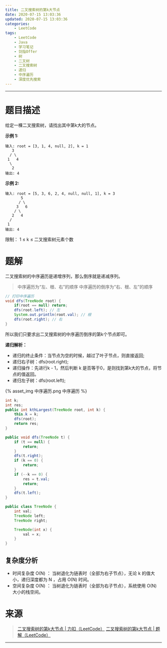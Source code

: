 ```yaml
---
title: 二叉搜索树的第k大节点
date: 2020-07-15 13:03:36
updated: 2020-07-15 13:03:36
categories:
    - LeetCode
tags:
    - LeetCode
    - Java
    - 学习笔记
    - 剑指Offer
    - 树
    - 二叉树
    - 二叉搜索树
    - 递归
    - 中序遍历
    - 深度优先搜索
---
```

---

# 题目描述

给定一棵二叉搜索树，请找出其中第k大的节点。

**示例 1:**
```
输入: root = [3, 1, 4, null, 2], k = 1
   3
  / \
 1   4
  \
   2
输出: 4
```

**示例 2:**
```
输入: root = [5, 3, 6, 2, 4, null, null, 1], k = 3
       5
      / \
     3   6
    / \
   2   4
  /
 1
输出: 4
```

限制：
1 ≤ k ≤ 二叉搜索树元素个数

<!-- more -->

# 题解

二叉搜索树的中序遍历是递增序列，那么倒序就是递减序列。

> 中序遍历为“左、根、右”的顺序
> 中序遍历的倒序为“右、根、左”的顺序

```java
// 打印中序遍历
void dfs(TreeNode root) {
    if(root == null) return;
    dfs(root.left); // 左
    System.out.println(root.val); // 根
    dfs(root.right); // 右
}
```

所以我们只要求出二叉搜索树的中序遍历倒序的第k个节点即可。

**递归解析：**
* 递归的终止条件：当节点为空的时候，越过了叶子节点，则直接返回;
* 递归右子树：dfs(root.right);
* 递归操作：先进行k - 1，然后判断 k 是否等于0，是则找到第k大的节点，将节点的值返回。
* 递归左子树：dfs(root.left);

{% asset_img 中序遍历.png 中序遍历 %}

```java
int k;
int res;
public int kthLargest(TreeNode root, int k) {
    this.k = k;
    dfs(root);
    return res;
}

public void dfs(TreeNode t) {
    if (t == null) {
        return;
    }
    dfs(t.right);
    if (k == 0) {
        return;
    }
    if (--k == 0) {
        res = t.val;
        return;
    }
    dfs(t.left);
}

public class TreeNode {
    int val;
    TreeNode left;
    TreeNode right;

    TreeNode(int x) {
        val = x;
    }
}
```

## 复杂度分析

* 时间复杂度 Ο(N) ： 当树退化为链表时（全部为右子节点），无论 k 的值大小，递归深度都为 N ，占用 Ο(N) 时间。
* 空间复杂度 Ο(N) ： 当树退化为链表时（全部为右子节点），系统使用 Ο(N) 大小的栈空间。

# 来源

> [二叉搜索树的第k大节点 | 力扣（LeetCode）][1]
> [二叉搜索树的第k大节点 | 题解（LeetCode）][2]

---

[1]: https://leetcode-cn.com/problems/er-cha-sou-suo-shu-de-di-kda-jie-dian-lcof/ "二叉搜索树的第k大节点 | 力扣（LeetCode）"
[2]: https://leetcode-cn.com/problems/er-cha-sou-suo-shu-de-di-kda-jie-dian-lcof/solution/mian-shi-ti-54-er-cha-sou-suo-shu-de-di-k-da-jie-d/ "二叉搜索树的第k大节点 | 题解（LeetCode）"
